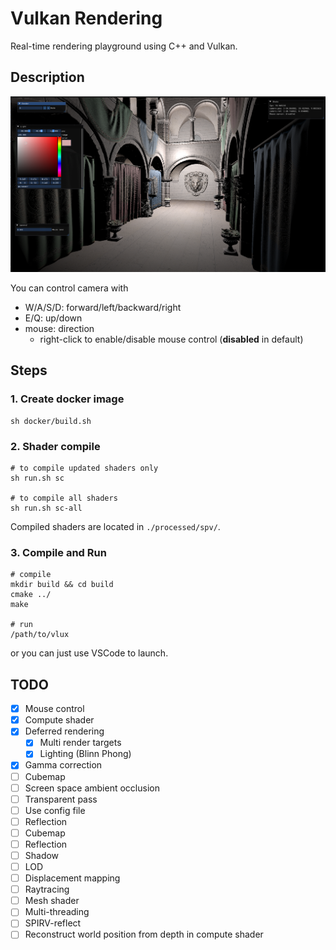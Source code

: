 # Vulkan Rendering
Real-time rendering playground using C++ and Vulkan.

## Description
![screenshot](assets/screenshot.png)

You can control camera with
- W/A/S/D: forward/left/backward/right
- E/Q: up/down
- mouse: direction
  - right-click to enable/disable mouse control (**disabled** in default)

## Steps
### 1. Create docker image
```shell
sh docker/build.sh
```

### 2. Shader compile
```shell
# to compile updated shaders only
sh run.sh sc

# to compile all shaders
sh run.sh sc-all
```
Compiled shaders are located in `./processed/spv/`.

### 3. Compile and Run
```shell 
# compile
mkdir build && cd build
cmake ../
make

# run
/path/to/vlux
```
or you can just use VSCode to launch.

## TODO
- [x] Mouse control
- [x] Compute shader
- [x] Deferred rendering
  - [x] Multi render targets 
  - [x] Lighting (Blinn Phong)
- [x] Gamma correction
- [ ] Cubemap
- [ ] Screen space ambient occlusion
- [ ] Transparent pass
- [ ] Use config file
- [ ] Reflection
- [ ] Cubemap
- [ ] Reflection
- [ ] Shadow
- [ ] LOD
- [ ] Displacement mapping
- [ ] Raytracing
- [ ] Mesh shader
- [ ] Multi-threading
- [ ] SPIRV-reflect
- [ ] Reconstruct world position from depth in compute shader
